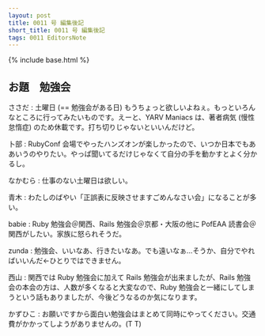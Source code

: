 ```yaml
---
layout: post
title: 0011 号 編集後記
short_title: 0011 号 編集後記
tags: 0011 EditorsNote
---
```

{% include base.html %}


## お題　勉強会

ささだ
:  土曜日 (== 勉強会がある日) もうちょっと欲しいよねぇ。もっといろんなところに行ってみたいものです。えーと、YARV Maniacs は、著者病気 (慢性怠惰症) のため休載です。打ち切りじゃないといいんだけど。

卜部
:  RubyConf 会場でやったハンズオンが楽しかったので、いつか日本でもああいうのやりたい。やっぱ聞いてるだけじゃなくて自分の手を動かすとよく分かるし。

なかむら
:  仕事のない土曜日は欲しい。

青木
:  わたしのばやい「正誤表に反映させますごめんなさい会」になることが多い。

babie
:  Ruby 勉強会＠関西、Rails 勉強会＠京都・大阪の他に PofEAA 読書会＠関西がしたい。家族に怒られそうだ。

zunda
:  勉強会、いいなあ、行きたいなあ。でも遠いなぁ…そうか、自分でやればいいんだ←ひとりではできません。

西山
:  関西では Ruby 勉強会に加えて Rails 勉強会が出来ましたが、Rails 勉強会の本会の方は、人数が多くなると大変なので、Ruby 勉強会と一緒にしてしまうという話もありましたが、今後どうなるのか気になります。

かずひこ
: お願いですから面白い勉強会はまとめて同時にやってください。交通費がかかってしようがありませんの。(T T)


